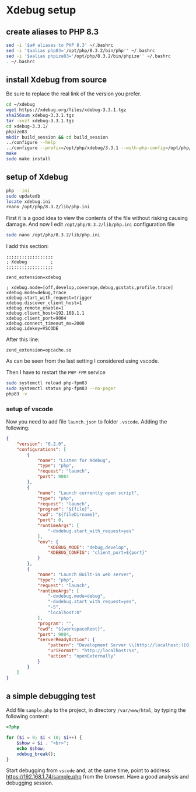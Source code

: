 # Xdebug setup

## create aliases to PHP 8.3

```bash
sed -i '$a# aliases to PHP 8.3' ~/.bashrc
sed -i '$aalias php83='/opt/php/8.3.2/bin/php'' ~/.bashrc
sed -i '$aalias phpize83='/opt/php/8.3.2/bin/phpize'' ~/.bashrc
. ~/.bashrc
```

## install Xdebug from source

Be sure to replace the real link of the version you prefer.

```bash
cd ~/xdebug
wget https://xdebug.org/files/xdebug-3.3.1.tgz
sha256sum xdebug-3.3.1.tgz
tar -xvzf xdebug-3.3.1.tgz
cd xdebug-3.3.1/
phpize83
mkdir build_session && cd build_session
../configure --help
../configure --prefix=/opt/php/xdebug/3.3.1 --with-php-config=/opt/php/8.3.2/bin/php-config --enable-xdebug
make
sudo make install
```

## setup of Xdebug

```bash
php --ini
sudo updatedb
locate xdebug.ini
rnano /opt/php/8.3.2/lib/php.ini
```

First it is a good idea to view the contents of the file without risking causing damage.
And now I edit `/opt/php/8.3.2/lib/php.ini` configuration file

```bash
sudo nano /opt/php/8.3.2/lib/php.ini
```

I add this section:

```text
;;;;;;;;;;;;;;;;;;
; Xdebug         ;
;;;;;;;;;;;;;;;;;;

zend_extension=xdebug

; xdebug.mode=[off,develop,coverage,debug,gcstats,profile,trace]
xdebug.mode=debug,trace
xdebug.start_with_request=trigger
xdebug.discover_client_host=1
xdebug.remote_enable=1
xdebug.client_host=192.168.1.1
xdebug.client_port=9004
xdebug.connect_timeout_ms=2000
xdebug.idekey=VSCODE
```

After this line:

```text
zend_extension=opcache.so
```

As can be seen from the last setting I considered using vscode.

Then I have to restart the `PHP-FPM` service

```bash
sudo systemctl reload php-fpm83
sudo systemctl status php-fpm83 --no-pager
php83 -v
```

### setup of vscode

Now you need to add file `launch.json` to folder `.vscode`.
Adding the following:

```json
{
    "version": "0.2.0",
    "configurations": [
        {
            "name": "Listen for Xdebug",
            "type": "php",
            "request": "launch",
            "port": 9004
        },
        {
            "name": "Launch currently open script",
            "type": "php",
            "request": "launch",
            "program": "${file}",
            "cwd": "${fileDirname}",
            "port": 0,
            "runtimeArgs": [
                "-dxdebug.start_with_request=yes"
            ],
            "env": {
                "XDEBUG_MODE": "debug,develop",
                "XDEBUG_CONFIG": "client_port=${port}"
            }
        },
        {
            "name": "Launch Built-in web server",
            "type": "php",
            "request": "launch",
            "runtimeArgs": [
                "-dxdebug.mode=debug",
                "-dxdebug.start_with_request=yes",
                "-S",
                "localhost:0"
            ],
            "program": "",
            "cwd": "${workspaceRoot}",
            "port": 9004,
            "serverReadyAction": {
                "pattern": "Development Server \\(http://localhost:([0-9]+)\\) started",
                "uriFormat": "http://localhost:%s",
                "action": "openExternally"
            }
        }
    ]
}
```

## a simple debugging test

Add file `sample.php` to the project, in directory `/var/www/html`, by typing the following content:

```php
<?php

for ($i = 0; $i < 10; $i++) {
    $show = $i . "<br>";
    echo $show;
    xdebug_break();
}
```

Start debugging from `vscode` and, at the same time, point to address <https://192.168.1.74/sample.php> from the browser.
Have a good analysis and debugging session.
